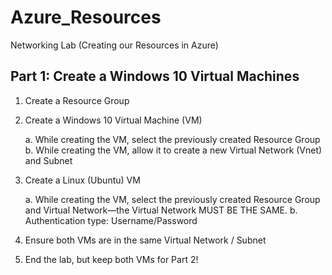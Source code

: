 # Azure_Resources
 Networking Lab (Creating our Resources in Azure)
 
## Part 1: Create a Windows 10 Virtual Machines

1. Create a Resource Group
2. Create a Windows 10 Virtual Machine (VM)
   
    a. While creating the VM, select the previously created Resource Group
    b. While creating the VM, allow it to create a new Virtual Network (Vnet) and Subnet
3. Create a Linux (Ubuntu) VM
   
    a. While creating the VM, select the previously created Resource Group and Virtual Network—the Virtual Network MUST BE THE SAME.
    b. Authentication type: Username/Password
4. Ensure both VMs are in the same Virtual Network / Subnet
5. End the lab, but keep both VMs for Part 2!

